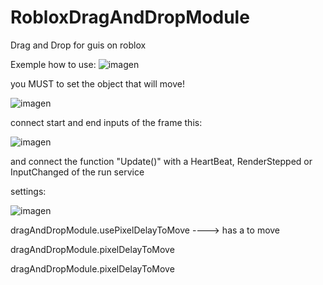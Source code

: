 # RobloxDragAndDropModule
Drag and Drop for guis on roblox

Exemple how to use:
![imagen](https://github.com/user-attachments/assets/d2b38acb-65c5-4609-9caf-387a7c005eca)


you MUST to set the object that will move!

![imagen](https://github.com/user-attachments/assets/d060240c-cc7a-4a9e-b29f-8ce71f1a78f8)

connect start and end inputs of the frame this:

![imagen](https://github.com/user-attachments/assets/6eb1ef32-d73d-4878-8fb9-e8d2ad533401)

and connect the function "Update()" with a HeartBeat, RenderStepped or InputChanged of the run service

settings:

![imagen](https://github.com/user-attachments/assets/cba21123-23db-4c02-8387-017729f8f159)


dragAndDropModule.usePixelDelayToMove ----> has a to move

dragAndDropModule.pixelDelayToMove

dragAndDropModule.pixelDelayToMove
